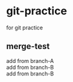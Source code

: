 # git-practice
for git practice

## merge-test
add from branch-A  
add from branch-B  
add from branch-B
